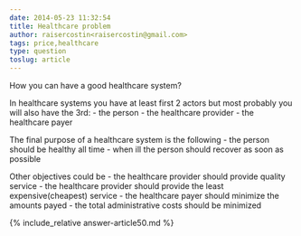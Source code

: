 ```yaml
---
date: 2014-05-23 11:32:54
title: Healthcare problem
author: raisercostin<raisercostin@gmail.com>
tags: price,healthcare
type: question
toslug: article
---
```

<p>How you can have a good healthcare system?</p>
<p>In healthcare systems you have at least first 2 actors but most probably you will also have the 3rd:
 - the person
 - the healthcare provider
 - the healthcare payer</p>
<p>The final purpose of a healthcare system is the following
 - the person should be healthy all time
 - when ill the person should recover as soon as possible</p>
<p>Other objectives could be
 - the healthcare provider should provide quality service
 - the healthcare provider should provide the least expensive(cheapest) service
 - the healthcare payer should minimize the amounts payed
 - the total administrative costs should be minimized</p>
{% include_relative answer-article50.md %}
